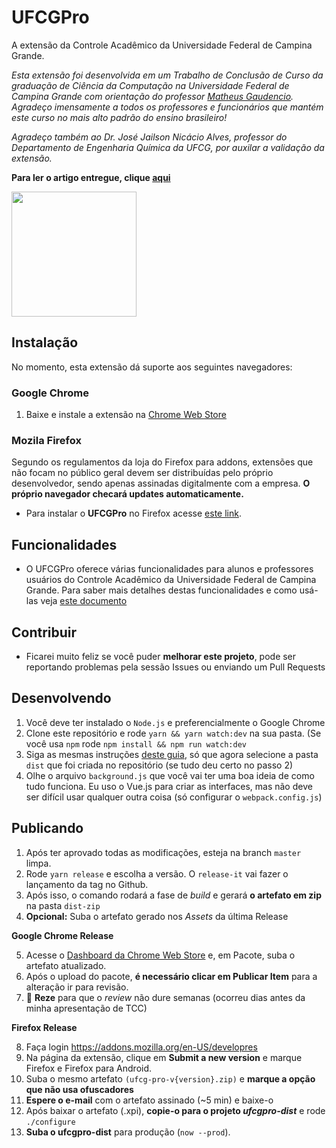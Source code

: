 # UFCGPro

A extensão da Controle Acadêmico da Universidade Federal de Campina Grande.

_Esta extensão foi desenvolvida em um Trabalho de Conclusão de Curso da graduação de Ciência da Computação na Universidade Federal de Campina Grande com orientação do professor [Matheus Gaudencio](https://github.com/matheusgr). Agradeço imensamente a todos os professores e funcionários que mantém este curso no mais alto padrão do ensino brasileiro!_

_Agradeço também ao Dr. José Jailson Nicácio Alves, professor do Departamento de Engenharia Química da UFCG, por auxilar a validação da extensão._

**Para ler o artigo entregue, clique [aqui](./ufcgpro-tcc-lucis.pdf)**

<img src="https://raw.githubusercontent.com/lucis/ufcg-pro/master/media/logo.png?s=10" width="200" />

## Instalação

No momento, esta extensão dá suporte aos seguintes navegadores:

### Google Chrome

1. Baixe e instale a extensão na [Chrome Web Store](https://chrome.google.com/webstore/detail/ufcgpro/niacojggmhhjndikhcdmmijjoepkgjeb)

### Mozila Firefox

Segundo os regulamentos da loja do Firefox para addons, extensões que não focam no público geral devem ser distribuídas pelo próprio desenvolvedor, sendo apenas assinadas digitalmente com a empresa. **O próprio navegador checará updates automaticamente.**

- Para instalar o **UFCGPro** no Firefox acesse [este link](https://ufcgprodist.now.sh/latest.xpi).

## Funcionalidades

- O UFCGPro oferece várias funcionalidades para alunos e professores usuários do Controle Acadêmico da Universidade Federal de Campina Grande. Para saber mais detalhes destas funcionalidades e como usá-las veja [este documento](http://bit.ly/ufcgpro-funcionalidades)

## Contribuir

- Ficarei muito feliz se você puder **melhorar este projeto**, pode ser reportando problemas pela sessão Issues ou enviando um Pull Requests

## Desenvolvendo

1. Você deve ter instalado o `Node.js` e preferencialmente o Google Chrome
2. Clone este repositório e rode `yarn && yarn watch:dev` na sua pasta. (Se você usa `npm` rode `npm install && npm run watch:dev`
3. Siga as mesmas instruções [deste guia](https://github.com/lucis/ufcg-pro/releases/tag/v1.0.5), só que agora selecione a pasta `dist` que foi criada no repositório (se tudo deu certo no passo 2)
4. Olhe o arquivo `background.js` que você vai ter uma boa ideia de como tudo funciona. Eu uso o Vue.js para criar as interfaces, mas não deve ser difícil usar qualquer outra coisa (só configurar o `webpack.config.js`)

## Publicando

1. Após ter aprovado todas as modificações, esteja na branch `master` limpa.
2. Rode `yarn release` e escolha a versão. O `release-it` vai fazer o lançamento da tag no Github.
3. Após isso, o comando rodará a fase de _build_ e gerará **o artefato em zip** na pasta `dist-zip`
4. **Opcional:** Suba o artefato gerado nos _Assets_ da última Release

**Google Chrome Release**

5. Acesse o [Dashboard da Chrome Web Store](https://chrome.google.com/webstore/devconsole) e, em Pacote, suba o artefato atualizado.
6. Após o upload do pacote, **é necessário clicar em Publicar Item** para a alteração ir para revisão.
7. :pray: **Reze** para que o _review_ não dure semanas (ocorreu dias antes da minha apresentação de TCC)

**Firefox Release**

8. Faça login https://addons.mozilla.org/en-US/developres
9. Na página da extensão, clique em **Submit a new version** e marque Firefox e Firefox para Android.
10. Suba o mesmo artefato `(ufcg-pro-v{version}.zip)` e **marque a opção que não usa ofuscadores**
11. **Espere o e-mail** com o artefato assinado (~5 min) e baixe-o
12. Após baixar o artefato (.xpi), **copie-o para o projeto _ufcgpro-dist_** e rode `./configure`
13. **Suba o ufcgpro-dist** para produção (`now --prod`).
